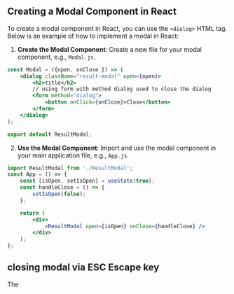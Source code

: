 ## Creating a Modal Component in React

To create a modal component in React, you can use the `<dialog>` HTML tag. Below is an example of how to implement a modal in React:

1. **Create the Modal Component**: Create a new file for your modal component, e.g., `Modal.js`.

```jsx
const Modal = ({open, onClose }) => (
    <dialog className="result-modal" open={open}>
        <h2>title</h2>
        // using form with method dialog used to close the dialog
        <form method="dialog">
            <button onClick={onClose}>Close</button>
        </form>
    </dialog>
);

export default ResultModal;
```

2. **Use the Modal Component**: Import and use the modal component in your main application file, e.g., `App.js`.

```jsx
import ResultModal from './ResultModal';
const App = () => {
    const [isOpen, setIsOpen] = useState(true);
    const handleClose = () => {
        setIsOpen(false);
    };

    return (
        <div>
            <ResultModal open={isOpen} onClose={handleClose} />
        </div>
    );
};
```
## closing modal via ESC Escape key 
The <dialog> element allows website visitors to close the opened dialog by pressing the ESC (Escape) key on their keyboard.
if we want to do something on close the modal we use onClose event 
```jsx
<dialog ref={dialog} className="result-modal" onClose={onReset}
   ...
</dialog>
```

## styling shadow behind modal with tailwind :
use backdrop: then add tailwind class for styling 
```jsx
// add slate color with some transparency
<dialog className="backdrop:bg-slate-900/90">
```